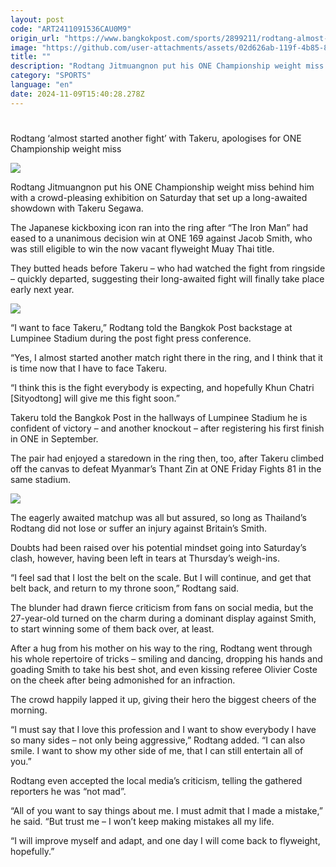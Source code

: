 ```yaml
---
layout: post
code: "ART2411091536CAU0M9"
origin_url: "https://www.bangkokpost.com/sports/2899211/rodtang-almost-started-another-fight-with-takeru-apologises-for-one-championship-weight-miss"
image: "https://github.com/user-attachments/assets/02d626ab-119f-4b85-8c46-c464c534e5af"
title: ""
description: "Rodtang Jitmuangnon put his ONE Championship weight miss behind him with a crowd-pleasing exhibition on Saturday that set up a long-awaited showdown with Takeru Segawa."
category: "SPORTS"
language: "en"
date: 2024-11-09T15:40:28.278Z
---
```


# 

Rodtang ‘almost started another fight’ with Takeru, apologises for ONE Championship weight miss

![](https://github.com/user-attachments/assets/1bf61db2-ed30-424c-9ba6-c2739f0459bf)

Rodtang Jitmuangnon put his ONE Championship weight miss behind him with a crowd-pleasing exhibition on Saturday that set up a long-awaited showdown with Takeru Segawa.

The Japanese kickboxing icon ran into the ring after “The Iron Man” had eased to a unanimous decision win at ONE 169 against Jacob Smith, who was still eligible to win the now vacant flyweight Muay Thai title.

They butted heads before Takeru – who had watched the fight from ringside – quickly departed, suggesting their long-awaited fight will finally take place early next year.

![](https://github.com/user-attachments/assets/66f6b223-8438-4638-8585-2b4a1e8e2732)

“I want to face Takeru,” Rodtang told the Bangkok Post backstage at Lumpinee Stadium during the post fight press conference.

“Yes, I almost started another match right there in the ring, and I think that it is time now that I have to face Takeru. 

“I think this is the fight everybody is expecting, and hopefully Khun Chatri \[Sityodtong\] will give me this fight soon.”

Takeru told the Bangkok Post in the hallways of Lumpinee Stadium he is confident of victory – and another knockout – after registering his first finish in ONE in September.

The pair had enjoyed a staredown in the ring then, too, after Takeru climbed off the canvas to defeat Myanmar’s Thant Zin at ONE Friday Fights 81 in the same stadium.

![](https://github.com/user-attachments/assets/7bbae557-84b9-4251-888e-69118b151dfc)

The eagerly awaited matchup was all but assured, so long as Thailand’s Rodtang did not lose or suffer an injury against Britain’s Smith.

Doubts had been raised over his potential mindset going into Saturday’s clash, however, having been left in tears at Thursday’s weigh-ins. 

“I feel sad that I lost the belt on the scale. But I will continue, and get that belt back, and return to my throne soon,” Rodtang said.

The blunder had drawn fierce criticism from fans on social media, but the 27-year-old turned on the charm during a dominant display against Smith, to start winning some of them back over, at least.

After a hug from his mother on his way to the ring, Rodtang went through his whole repertoire of tricks – smiling and dancing, dropping his hands and goading Smith to take his best shot, and even kissing referee Olivier Coste on the cheek after being admonished for an infraction.

The crowd happily lapped it up, giving their hero the biggest cheers of the morning.

“I must say that I love this profession and I want to show everybody I have so many sides – not only being aggressive,” Rodtang added. “I can also smile. I want to show my other side of me, that I can still entertain all of you.”

Rodtang even accepted the local media’s criticism, telling the gathered reporters he was “not mad”.

“All of you want to say things about me. I must admit that I made a mistake,” he said. “But trust me – I won’t keep making mistakes all my life. 

“I will improve myself and adapt, and one day I will come back to flyweight, hopefully.”